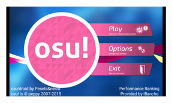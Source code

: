  ![osu](https://raw.githubusercontent.com/oznightray/20160306-work2/master/257251_1427179664_3218.png.t.jpg)